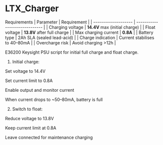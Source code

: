 # LTX_Charger

Requirements 
| Parameter            | Requirement                    |
| -------------------- | ------------------------------ |
| Charging voltage     | **14.4V** max (initial charge) |
| Float voltage        | **13.8V** after full charge    |
| Max charging current | **0.8A**                       |
| Battery type         | 2Ah SLA (sealed lead-acid)     |
| Charge indication    | Current stabilises to 40–80mA  |
| Overcharge risk      | Avoid charging >12h            |

E36200 Keysight PSU script for initial full charge and float charge.

1. Initial charge:
   
  Set voltage to 14.4V

  Set current limit to 0.8A

  Enable output and monitor current

  When current drops to ~50–80mA, battery is full

2. Switch to float:

  Reduce voltage to 13.8V

  Keep current limit at 0.8A

  Leave connected for maintenance charging
